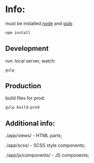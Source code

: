 # Info:
must be installed [node](https://nodejs.org/en/) and [gulp](https://gulpjs.com/docs/en/getting-started/quick-start) 
```bash
npm install
```

## Development
run: local server, watch:
```bash
gulp
```

## Production
build files for prod:
```bash
gulp build:prod
```

## Additional info:
./app/views/ - HTML parts;

./app/scss/ - SCSS style components;

./app/js/components/ - JS components;
